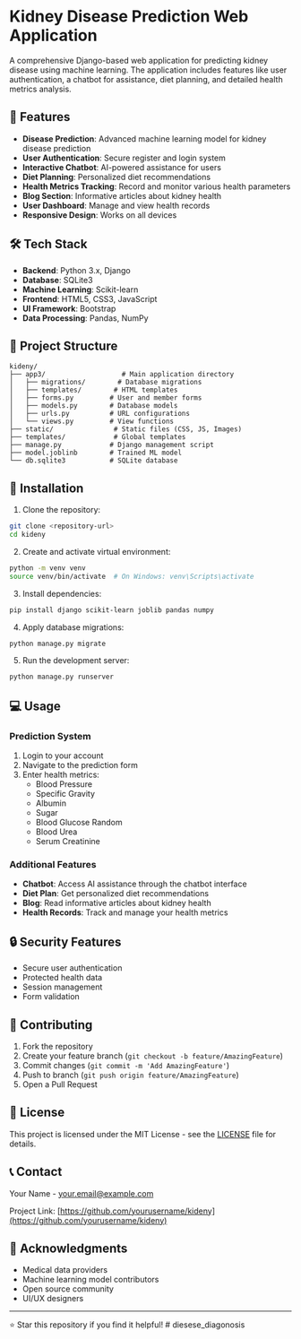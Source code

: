 # Kidney Disease Prediction Web Application

A comprehensive Django-based web application for predicting kidney disease using machine learning. The application includes features like user authentication, a chatbot for assistance, diet planning, and detailed health metrics analysis.

## 🌟 Features

- **Disease Prediction**: Advanced machine learning model for kidney disease prediction
- **User Authentication**: Secure register and login system
- **Interactive Chatbot**: AI-powered assistance for users
- **Diet Planning**: Personalized diet recommendations
- **Health Metrics Tracking**: Record and monitor various health parameters
- **Blog Section**: Informative articles about kidney health
- **User Dashboard**: Manage and view health records
- **Responsive Design**: Works on all devices

## 🛠️ Tech Stack

- **Backend**: Python 3.x, Django
- **Database**: SQLite3
- **Machine Learning**: Scikit-learn
- **Frontend**: HTML5, CSS3, JavaScript
- **UI Framework**: Bootstrap
- **Data Processing**: Pandas, NumPy

## 📁 Project Structure

```
kideny/
├── app3/                   # Main application directory
│   ├── migrations/        # Database migrations
│   ├── templates/        # HTML templates
│   ├── forms.py         # User and member forms
│   ├── models.py        # Database models
│   ├── urls.py          # URL configurations
│   └── views.py         # View functions
├── static/               # Static files (CSS, JS, Images)
├── templates/            # Global templates
├── manage.py            # Django management script
├── model.joblinb        # Trained ML model
└── db.sqlite3           # SQLite database
```

## 🚀 Installation

1. Clone the repository:
```bash
git clone <repository-url>
cd kideny
```

2. Create and activate virtual environment:
```bash
python -m venv venv
source venv/bin/activate  # On Windows: venv\Scripts\activate
```

3. Install dependencies:
```bash
pip install django scikit-learn joblib pandas numpy
```

4. Apply database migrations:
```bash
python manage.py migrate
```

5. Run the development server:
```bash
python manage.py runserver
```

## 💻 Usage

### Prediction System
1. Login to your account
2. Navigate to the prediction form
3. Enter health metrics:
   - Blood Pressure
   - Specific Gravity
   - Albumin
   - Sugar
   - Blood Glucose Random
   - Blood Urea
   - Serum Creatinine

### Additional Features
- **Chatbot**: Access AI assistance through the chatbot interface
- **Diet Plan**: Get personalized diet recommendations
- **Blog**: Read informative articles about kidney health
- **Health Records**: Track and manage your health metrics

## 🔒 Security Features

- Secure user authentication
- Protected health data
- Session management
- Form validation

## 🤝 Contributing

1. Fork the repository
2. Create your feature branch (`git checkout -b feature/AmazingFeature`)
3. Commit changes (`git commit -m 'Add AmazingFeature'`)
4. Push to branch (`git push origin feature/AmazingFeature`)
5. Open a Pull Request

## 📝 License

This project is licensed under the MIT License - see the [LICENSE](LICENSE) file for details.

## 📞 Contact

Your Name - your.email@example.com

Project Link: [https://github.com/yourusername/kideny](https://github.com/yourusername/kideny)

## 🙏 Acknowledgments

- Medical data providers
- Machine learning model contributors
- Open source community
- UI/UX designers

---
⭐️ Star this repository if you find it helpful!
#   d i e s e s e _ d i a g o n o s i s  
 